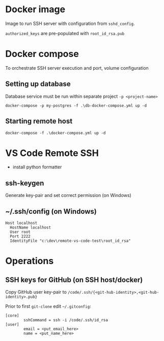 # Docker image
Image to run SSH server with configuration from `sshd_config`.

`authorized_keys` are pre-populated with `root_id_rsa.pub`

# Docker compose

To orchestrate SSH server execution and port, volume configuration

## Setting up database
Database service must be run within separate project `-p <project-name>`
```
docker-compose -p my-postgres -f .\db-docker-compose.yml up -d
```
## Starting remote host
```
docker-compose -f .\docker-compose.yml up -d
```

# VS Code Remote SSH
* install python formatter
## ssh-keygen
Generate key-pair and set correct permission (on Windows)
## ~/.ssh/config (on Windows)
```
Host localhost
  HostName localhost
  User root
  Port 2222
  IdentityFile "c:\dev\remote-vs-code-test\root_id_rsa"
```
# Operations

## SSH keys for GitHub (on SSH host/docker)

Copy GitHub user key-pair to `/code/.ssh/{<git-hub-identity>,<git-hub-identity>.pub}`

Prior to first `git-clone` edit `~/.gitconfig`:
```
[core]
        sshCommand = ssh -i /code/.ssh/id_rsa
[user]
        email = <put_email_here>
        name = <put_name_here>
```
